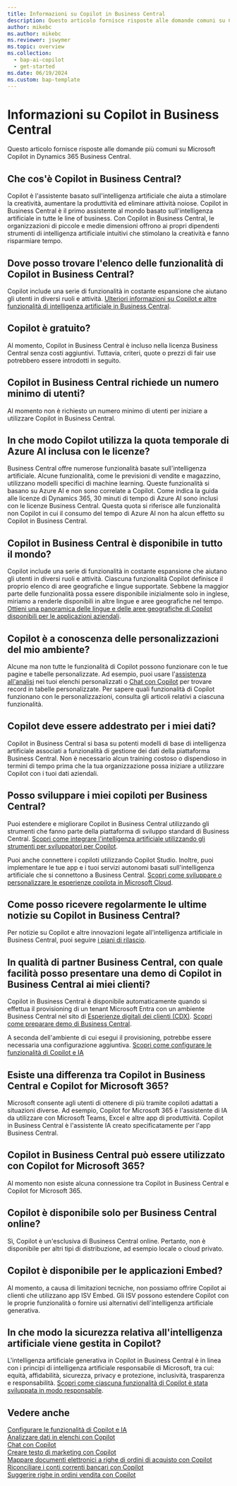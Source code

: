 ```yaml
---
title: Informazioni su Copilot in Business Central
description: Questo articolo fornisce risposte alle domande comuni su Copilot in Business Central.
author: mikebc
ms.author: mikebc
ms.reviewer: jswymer
ms.topic: overview
ms.collection:
  - bap-ai-copilot
  - get-started
ms.date: 06/19/2024
ms.custom: bap-template
---
```


# Informazioni su Copilot in Business Central

Questo articolo fornisce risposte alle domande più comuni su Microsoft Copilot in Dynamics 365 Business Central.

## Che cos'è Copilot in Business Central?

Copilot è l'assistente basato sull'intelligenza artificiale che aiuta a stimolare la creatività, aumentare la produttività ed eliminare attività noiose. Copilot in Business Central è il primo assistente al mondo basato sull'intelligenza artificiale in tutte le line of business. Con Copilot in Business Central, le organizzazioni di piccole e medie dimensioni offrono ai propri dipendenti strumenti di intelligenza artificiale intuitivi che stimolano la creatività e fanno risparmiare tempo.

## Dove posso trovare l'elenco delle funzionalità di Copilot in Business Central?

Copilot include una serie di funzionalità in costante espansione che aiutano gli utenti in diversi ruoli e attività. [Ulteriori informazioni su Copilot e altre funzionalità di intelligenza artificiale in Business Central](https://aka.ms/BCAI).

## Copilot è gratuito?

Al momento, Copilot in Business Central è incluso nella licenza Business Central senza costi aggiuntivi. Tuttavia, criteri, quote o prezzi di fair use potrebbero essere introdotti in seguito.

## Copilot in Business Central richiede un numero minimo di utenti?

Al momento non è richiesto un numero minimo di utenti per iniziare a utilizzare Copilot in Business Central.

## In che modo Copilot utilizza la quota temporale di Azure AI inclusa con le licenze?

Business Central offre numerose funzionalità basate sull'intelligenza artificiale. Alcune funzionalità, come le previsioni di vendite e magazzino, utilizzano modelli specifici di machine learning. Queste funzionalità si basano su Azure AI e non sono correlate a Copilot. Come indica la guida alle licenze di Dynamics 365, 30 minuti di tempo di Azure AI sono inclusi con le licenze Business Central. Questa quota si riferisce alle funzionalità non Copilot in cui il consumo del tempo di Azure AI non ha alcun effetto su Copilot in Business Central.

## Copilot in Business Central è disponibile in tutto il mondo?

Copilot include una serie di funzionalità in costante espansione che aiutano gli utenti in diversi ruoli e attività. Ciascuna funzionalità Copilot definisce il proprio elenco di aree geografiche e lingue supportate. Sebbene la maggior parte delle funzionalità possa essere disponibile inizialmente solo in inglese, miriamo a renderle disponibili in altre lingue e aree geografiche nel tempo. [Ottieni una panoramica delle lingue e delle aree geografiche di Copilot disponibili per le applicazioni aziendali](https://dynamics.microsoft.com/availability-reports/copilotreport).

## Copilot è a conoscenza delle personalizzazioni del mio ambiente?

Alcune ma non tutte le funzionalità di Copilot possono funzionare con le tue pagine e tabelle personalizzate. Ad esempio, puoi usare l'[assistenza all'analisi](analysis-assist.md) nei tuoi elenchi personalizzati o [Chat con Copilot](chat-with-copilot.md) per trovare record in tabelle personalizzate. Per sapere quali funzionalità di Copilot funzionano con le personalizzazioni, consulta gli articoli relativi a ciascuna funzionalità.

## Copilot deve essere addestrato per i miei dati?

Copilot in Business Central si basa su potenti modelli di base di intelligenza artificiale associati a funzionalità di gestione dei dati della piattaforma Business Central. Non è necessario alcun training costoso o dispendioso in termini di tempo prima che la tua organizzazione possa iniziare a utilizzare Copilot con i tuoi dati aziendali.

## Posso sviluppare i miei copiloti per Business Central?

Puoi estendere e migliorare Copilot in Business Central utilizzando gli strumenti che fanno parte della piattaforma di sviluppo standard di Business Central. [Scopri come integrare l'intelligenza artificiale utilizzando gli strumenti per sviluppatori per Copilot](/dynamics365/business-central/dev-itpro/developer/ai-integration-landing-page).

Puoi anche connettere i copiloti utilizzando Copilot Studio. Inoltre, puoi implementare le tue app e i tuoi servizi autonomi basati sull'intelligenza artificiale che si connettono a Business Central. [Scopri come sviluppare o personalizzare le esperienze copilota in Microsoft Cloud](/microsoft-cloud/dev/copilot/overview).

## Come posso ricevere regolarmente le ultime notizie su Copilot in Business Central?

Per notizie su Copilot e altre innovazioni legate all'intelligenza artificiale in Business Central, puoi seguire [i piani di rilascio](https://aka.ms/BCReleasePlan).

## In qualità di partner Business Central, con quale facilità posso presentare una demo di Copilot in Business Central ai miei clienti?

Copilot in Business Central è disponibile automaticamente quando si effettua il provisioning di un tenant Microsoft Entra con un ambiente Business Central nel sito di [Esperienze digitali dei clienti (CDX)](https://aka.ms/CDX). [Scopri come preparare demo di Business Central](/dynamics365/business-central/dev-itpro/administration/demo-environment).

A seconda dell'ambiente di cui esegui il provisioning, potrebbe essere necessaria una configurazione aggiuntiva. [Scopri come configurare le funzionalità di Copilot e IA](/dynamics365/business-central/enable-ai)

## Esiste una differenza tra Copilot in Business Central e Copilot for Microsoft 365?

Microsoft consente agli utenti di ottenere di più tramite copiloti adattati a situazioni diverse. Ad esempio, Copilot for Microsoft 365 è l'assistente di IA da utilizzare con Microsoft Teams, Excel e altre app di produttività. Copilot in Business Central è l'assistente IA creato specificatamente per l'app Business Central.

## Copilot in Business Central può essere utilizzato con Copilot for Microsoft 365?

Al momento non esiste alcuna connessione tra Copilot in Business Central e Copilot for Microsoft 365.

## Copilot è disponibile solo per Business Central online?

Sì, Copilot è un'esclusiva di Business Central online. Pertanto, non è disponibile per altri tipi di distribuzione, ad esempio locale o cloud privato.

## Copilot è disponibile per le applicazioni Embed?

Al momento, a causa di limitazioni tecniche, non possiamo offrire Copilot ai clienti che utilizzano app ISV Embed. Gli ISV possono estendere Copilot con le proprie funzionalità o fornire usi alternativi dell'intelligenza artificiale generativa.

## In che modo la sicurezza relativa all'intelligenza artificiale viene gestita in Copilot?

L'intelligenza artificiale generativa in Copilot in Business Central è in linea con i principi di intelligenza artificiale responsabile di Microsoft, tra cui: equità, affidabilità, sicurezza, privacy e protezione, inclusività, trasparenza e responsabilità. [Scopri come ciascuna funzionalità di Copilot è stata sviluppata in modo responsabile](responsible-ai-overview.md).

## Vedere anche

[Configurare le funzionalità di Copilot e IA](enable-ai.md)  
[Analizzare dati in elenchi con Copilot](analysis-assist.md)  
[Chat con Copilot](chat-with-copilot.md)  
[Creare testo di marketing con Copilot](item-marketing-text.md)  
[Mappare documenti elettronici a righe di ordini di acquisto con Copilot](map-edocuments-with-copilot.md)  
[Riconciliare i conti correnti bancari con Copilot](bank-reconciliation-with-copilot.md)  
[Suggerire righe in ordini vendita con Copilot](sales-suggest-sales-lines-with-copilot.md)
